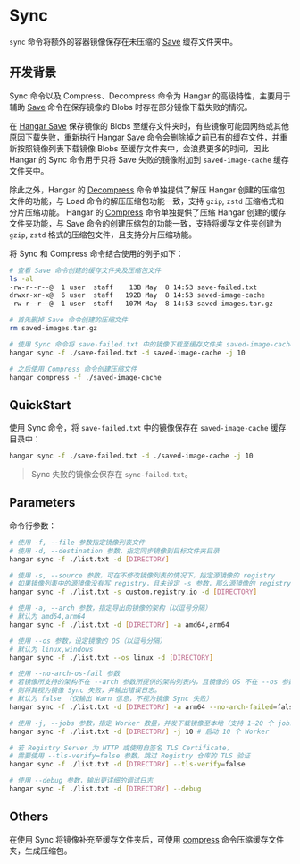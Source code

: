 # Sync

`sync` 命令将额外的容器镜像保存在未压缩的 [Save](./save.md) 缓存文件夹中。

## 开发背景

Sync 命令以及 Compress、Decompress 命令为 Hangar 的高级特性，主要用于辅助 [Save](./save.md) 命令在保存镜像的 Blobs 时存在部分镜像下载失败的情况。

在 [Hangar Save](./save.md) 保存镜像的 Blobs 至缓存文件夹时，有些镜像可能因网络或其他原因下载失败，重新执行 [Hangar Save](./save.md) 命令会删除掉之前已有的缓存文件，并重新按照镜像列表下载镜像 Blobs 至缓存文件夹中，会浪费更多的时间，因此 Hangar 的 Sync 命令用于只将 Save 失败的镜像附加到 `saved-image-cache` 缓存文件夹中。

除此之外，Hangar 的 [Decompress](./decompress.md) 命令单独提供了解压 Hangar 创建的压缩包文件的功能，与 Load 命令的解压压缩包功能一致，支持 `gzip`, `zstd` 压缩格式和分片压缩功能。 Hangar 的 [Compress](./compress.md) 命令单独提供了压缩 Hangar 创建的缓存文件夹功能，与 Save 命令的创建压缩包的功能一致，支持将缓存文件夹创建为 `gzip`, `zstd` 格式的压缩包文件，且支持分片压缩功能。

将 Sync 和 Compress 命令结合使用的例子如下：

```sh
# 查看 Save 命令创建的缓存文件夹及压缩包文件
ls -al
-rw-r--r--@  1 user  staff    13B May  8 14:53 save-failed.txt
drwxr-xr-x@  6 user  staff   192B May  8 14:53 saved-image-cache
-rw-r--r--@  1 user  staff   107M May  8 14:53 saved-images.tar.gz

# 首先删掉 Save 命令创建的压缩文件
rm saved-images.tar.gz

# 使用 Sync 命令将 save-failed.txt 中的镜像下载至缓存文件夹 saved-image-cache
hangar sync -f ./save-failed.txt -d saved-image-cache -j 10

# 之后使用 Compress 命令创建压缩文件
hangar compress -f ./saved-image-cache
```

## QuickStart

使用 Sync 命令，将 `save-failed.txt` 中的镜像保存在 `saved-image-cache` 缓存目录中：

```sh
hangar sync -f ./save-failed.txt -d ./saved-image-cache -j 10
```

> Sync 失败的镜像会保存在 `sync-failed.txt`。

## Parameters

命令行参数：

```sh
# 使用 -f, --file 参数指定镜像列表文件
# 使用 -d, --destination 参数，指定同步镜像到目标文件夹目录
hangar sync -f ./list.txt -d [DIRECTORY]

# 使用 -s, --source 参数，可在不修改镜像列表的情况下，指定源镜像的 registry
# 如果镜像列表中的源镜像没有写 registry，且未设定 -s 参数，那么源镜像的 registry 会被设定为默认的 docker.io
hangar sync -f ./list.txt -s custom.registry.io -d [DIRECTORY]

# 使用 -a, --arch 参数，指定导出的镜像的架构（以逗号分隔）
# 默认为 amd64,arm64
hangar sync -f ./list.txt -d [DIRECTORY] -a amd64,arm64

# 使用 --os 参数，设定镜像的 OS（以逗号分隔）
# 默认为 linux,windows
hangar sync -f ./list.txt --os linux -d [DIRECTORY]

# 使用 --no-arch-os-fail 参数
# 若镜像所支持的架构不在 --arch 参数所提供的架构列表内，且镜像的 OS 不在 --os 参数所提供的系统列表内，
# 则将其视为镜像 Sync 失败，并输出错误日志。
# 默认为 false （仅输出 Warn 信息，不视为镜像 Sync 失败）
hangar sync -f ./list.txt -d [DIRECTORY] -a arm64 --no-arch-failed=false

# 使用 -j, --jobs 参数，指定 Worker 数量，并发下载镜像至本地（支持 1~20 个 jobs）
hangar sync -f ./list.txt -d [DIRECTORY] -j 10 # 启动 10 个 Worker

# 若 Registry Server 为 HTTP 或使用自签名 TLS Certificate，
# 需要使用 --tls-verify=false 参数，跳过 Registry 仓库的 TLS 验证
hangar sync -f ./list.txt -d [DIRECTORY] --tls-verify=false

# 使用 --debug 参数，输出更详细的调试日志
hangar sync -f ./list.txt -d [DIRECTORY] --debug
```

## Others

在使用 Sync 将镜像补充至缓存文件夹后，可使用 [compress](./compress.md) 命令压缩缓存文件夹，生成压缩包。

